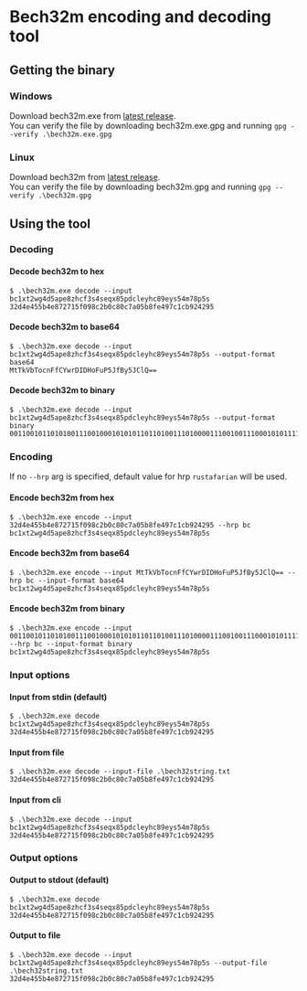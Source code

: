 
# Bech32m encoding and decoding tool

## Getting the binary
### Windows
Download bech32m.exe from [latest release](https://github.com/B4rtosek/PA193/releases).  
You can verify the file by downloading bech32m.exe.gpg and running `gpg --verify .\bech32m.exe.gpg`
### Linux
Download bech32m from [latest release](https://github.com/B4rtosek/PA193/releases).  
You can verify the file by downloading bech32m.gpg and running `gpg --verify .\bech32m.gpg`

## Using the tool
### Decoding
#### Decode bech32m to hex
 ```
$ .\bech32m.exe decode --input bc1xt2wg4d5ape8zhcf3s4seqx85pdcleyhc89eys54m78p5s
32d4e455b4e872715f098c2b0c80c7a05b8fe497c1cb924295
```
#### Decode bech32m to base64
 ```
$ .\bech32m.exe decode --input bc1xt2wg4d5ape8zhcf3s4seqx85pdcleyhc89eys54m78p5s --output-format base64
MtTkVbTocnFfCYwrDIDHoFuP5JfBy5JClQ==
```

#### Decode bech32m to binary
 ```
$ .\bech32m.exe decode --input bc1xt2wg4d5ape8zhcf3s4seqx85pdcleyhc89eys54m78p5s --output-format binary
00110010110101001110010001010101101101001110100001110010011100010101111100001001100011000010101100001100100000001100011110100000010110111000111111100100100101111100000111001011100100100100001010010101
 ```
 
### Encoding
If no `--hrp` arg is specified, default value for hrp `rustafarian` will be used.

#### Encode bech32m from hex
 ```
$ .\bech32m.exe encode --input 32d4e455b4e872715f098c2b0c80c7a05b8fe497c1cb924295 --hrp bc
bc1xt2wg4d5ape8zhcf3s4seqx85pdcleyhc89eys54m78p5s
```
#### Encode bech32m from base64
 ```
$ .\bech32m.exe encode --input MtTkVbTocnFfCYwrDIDHoFuP5JfBy5JClQ== --hrp bc --input-format base64
bc1xt2wg4d5ape8zhcf3s4seqx85pdcleyhc89eys54m78p5s
```

#### Encode bech32m from binary
 ```
$ .\bech32m.exe encode --input 00110010110101001110010001010101101101001110100001110010011100010101111100001001100011000010101100001100100000001100011110100000010110111000111111100100100101111100000111001011100100100100001010010101 --hrp bc --input-format binary
bc1xt2wg4d5ape8zhcf3s4seqx85pdcleyhc89eys54m78p5s
```

### Input options
#### Input from stdin (default)
 ```
$ .\bech32m.exe decode
bc1xt2wg4d5ape8zhcf3s4seqx85pdcleyhc89eys54m78p5s
32d4e455b4e872715f098c2b0c80c7a05b8fe497c1cb924295
```
#### Input from file
 ```
$ .\bech32m.exe decode --input-file .\bech32string.txt
32d4e455b4e872715f098c2b0c80c7a05b8fe497c1cb924295
```
#### Input from cli
 ```
$ .\bech32m.exe decode --input bc1xt2wg4d5ape8zhcf3s4seqx85pdcleyhc89eys54m78p5s
32d4e455b4e872715f098c2b0c80c7a05b8fe497c1cb924295
```

### Output options
#### Output to stdout (default)
 ```
$ .\bech32m.exe decode
bc1xt2wg4d5ape8zhcf3s4seqx85pdcleyhc89eys54m78p5s
32d4e455b4e872715f098c2b0c80c7a05b8fe497c1cb924295
```
#### Output to file
 ```
$ .\bech32m.exe decode --input bc1xt2wg4d5ape8zhcf3s4seqx85pdcleyhc89eys54m78p5s --output-file .\bech32string.txt
32d4e455b4e872715f098c2b0c80c7a05b8fe497c1cb924295

